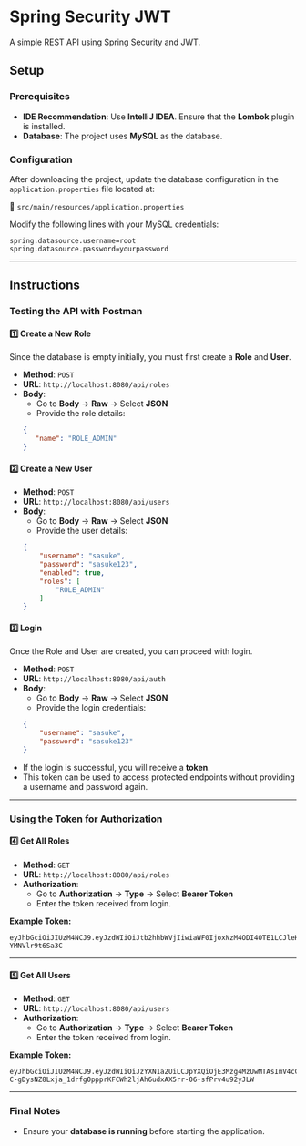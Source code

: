
# **Spring Security JWT**  
A simple REST API using Spring Security and JWT.  

## **Setup**  

### **Prerequisites**  
- **IDE Recommendation**: Use **IntelliJ IDEA**. Ensure that the **Lombok** plugin is installed.  
- **Database**: The project uses **MySQL** as the database.  

### **Configuration**  
After downloading the project, update the database configuration in the `application.properties` file located at:  

📂 `src/main/resources/application.properties`  

Modify the following lines with your MySQL credentials:  
```properties
spring.datasource.username=root  
spring.datasource.password=yourpassword  
```

---

## **Instructions**  

### **Testing the API with Postman**  
#### 1️⃣ **Create a New Role**  
Since the database is empty initially, you must first create a **Role** and **User**.  

- **Method**: `POST`  
- **URL**: `http://localhost:8080/api/roles`  
- **Body**:  
  - Go to **Body** → **Raw** → Select **JSON**  
  - Provide the role details:  
  ```json
  {
     "name": "ROLE_ADMIN"
  }
  ```

#### 2️⃣ **Create a New User**  
- **Method**: `POST`  
- **URL**: `http://localhost:8080/api/users`  
- **Body**:  
  - Go to **Body** → **Raw** → Select **JSON**  
  - Provide the user details:  
  ```json
  {
      "username": "sasuke",
      "password": "sasuke123",
      "enabled": true,
      "roles": [
          "ROLE_ADMIN"
      ]
  }
  ```

#### 3️⃣ **Login**  
Once the Role and User are created, you can proceed with login.  

- **Method**: `POST`  
- **URL**: `http://localhost:8080/api/auth`  
- **Body**:  
  - Go to **Body** → **Raw** → Select **JSON**  
  - Provide the login credentials:  
  ```json
  {
      "username": "sasuke",
      "password": "sasuke123"
  }
  ```
- If the login is successful, you will receive a **token**.  
- This token can be used to access protected endpoints without providing a username and password again.  

---

### **Using the Token for Authorization**  

#### 4️⃣ **Get All Roles**  
- **Method**: `GET`  
- **URL**: `http://localhost:8080/api/roles`  
- **Authorization**:  
  - Go to **Authorization** → **Type** → Select **Bearer Token**  
  - Enter the token received from login.  

**Example Token:**  
```
eyJhbGciOiJIUzM4NCJ9.eyJzdWIiOiJtb2hhbWVjIiwiaWF0IjoxNzM4ODI4OTE1LCJleHAiOjE3Mzg4MjkwMzV9.dtJiE1jUhyweQQtTSgEiSvpmeeDRTrNghdHzc5wqGuoFn1pcD_-YMNVlr9t6Sa3C
```

---

#### 5️⃣ **Get All Users**  
- **Method**: `GET`  
- **URL**: `http://localhost:8080/api/users`  
- **Authorization**:  
  - Go to **Authorization** → **Type** → Select **Bearer Token**  
  - Enter the token received from login.  

**Example Token:**  
```
eyJhbGciOiJIUzM4NCJ9.eyJzdWIiOiJzYXN1a2UiLCJpYXQiOjE3Mzg4MzUwMTAsImV4cCI6MTczODgzNTEzMH0.uOA-C-gDysNZ8Lxja_1drfg0ppprKFCWh2ljAh6udxAX5rr-06-sfPrv4u92yJLW
```

---

### **Final Notes**  
- Ensure your **database is running** before starting the application.  
